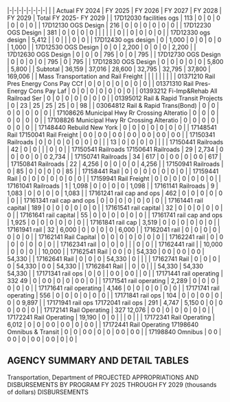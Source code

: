 |-|-|-|-|-|-|-|-|
| | Actual FY 2024 | FY 2025 | FY 2026 | FY 2027 | FY 2028 | FY 2029 | Total FY 2025- FY 2029 |
| 17D12030 facilities ogs | 113 | 0 | 0 | 0 | 0 | 0 | 0 |
| 17D12130 OGS Design | 216 | 0 | 0 | 0 | 0 | 0 | 0 |
| 17D12230 OGS Design | 381 | 0 | 0 | 0 | 0 | | |
| | | 0 | | 0 | 0 | 0 | 0 |
| 17D12330 ogs design | 5,412 | | 0 | | | 0 | 0 |
| 17D12430 ogs design | 0 | 1,000 | 0 | 0 | 0 | 0 | 1,000 |
| 17D12530 OGS Design | 0 | 0 | 2,200 | 0 | 0 | 0 | 2,200 |
| 17D12630 OGS Design | 0 | 0 | 0 | 795 | 0 | 0 | 795 |
| 17D12730 OGS Design | 0 | 0 | 0 | 0 | 795 | 0 | 795 |
| 17D12830 OGS Design | 0 | 0 | 0 | 0 | 0 | 5,800 | 5,800 |
| Subtotal | 36,159 | 37,016 | 28,600 | 32,795 | 32,795 | 37,800 | 169,006 |
| Mass Transportation and Rail Freight | | | | | | | |
| 01371210 Rail Pres Energy Cons Pay CCf | 0 | 0 | 0 | 0 | 0 | 0 | 0 |
| 01371310 Rail Pres-Energy Cons Pay Laf | 0 | 0 | 0 | 0 | 0 | 0 | 0 |
| 01393212 Fi-Imp&Rehab All Railroad Ser | 0 | 0 | 0 | 0 | 0 | 0 | 0 |
| 01395012 Rail & Rapid Transit Projects | 0 | 23 | 25 | 25 | 25 | 0 | 98 |
| 03064812 Rail & Rapid Trans(Bond) | 0 | 0 | 0 | 0 | 0 | 0 | 0 |
| 17108626 Municipal Hwy Rr Crossing Alteratio | 0 | 0 | 0 | 0 | 0 | 0 | 0 |
| 17108826 Municipal Hwy Rr Crossing Alteratio | 0 | 0 | 0 | 0 | 0 | 0 | 0 |
| 17148440 Rebuild New York | 0 | 0 | 0 | 0 | 0 | 0 | 0 |
| 17148541 Rail 17150041 Rail Freight | 0  0 | 0  0 | 0  0 | 0  0 | 0  0 | 0  0 | 0  0 |
| 17150341 Railroads | 0 | 0 | 0 | 0 | 0 | 0 | 0 |
| | 13 | 0 | 0 | 0 | 0 | | |
| 17150441 Railroads | 42 | 0 | 0 | | | 0 | 0 |
| 17150541 Railroads 17150641 Railroads | 29 | 2,734 | 0 | 0 | 0  0 | 0 | 0  2,734 |
| 17150741 Railroads | 34 | 617 | 0 | 0  0 | 0 | 0  0 | 617 |
| 17150841 Railroads | 22 | 4,256 | 0 | 0 | 0 | 0 | 4,256 |
| 17150941 Railroads | 0 | 85 | 0 | 0 | 0 | 0 | 85 |
| 17158441 Rail | 0 | 0 | 0 | 0 | 0 | 0 | 0 |
| 17159441 Rail | 0 | 0 | 0 | 0 | 0 | 0 | 0 |
| 17159941 Rail Freight | 0 | 0 | 0 | 0 | 0 | 0 | 0 |
| 17161041 Railroads | 1 | 1,098 | 0 | 0 | 0 | 0 | 1,098 |
| 17161141 Railroads | 9 | 1,083 | 0 | 0 | 0 | 0 | 1,083 |
| 17161241 rail cap and ops | 462 | 0 | 0 | 0 | 0 | 0 | 0 |
| 17161341 rail cap and ops | 0 | 0 | 0 | 0 | 0 | 0 | 0 |
| 17161441 rail capital | 189 | 0 | 0 | 0 | 0 | 0 | 0 |
| 17161541 rail capital | 32 | 0 | 0 | 0 | 0 | 0 | 0 |
| 17161641 rail capital | 55 | 0 | 0 | 0 | 0 | 0 | 0 |
| 17161741 rail cap and ops | 1,925 | 0 | 0 | 0 | 0 | 0 | 0 |
| 17161841 rail cap | 3,519 | 0 | 0 | 0 | 0 | 0 | 0 |
| 17161941 rail | 32 | 6,000 | 0 | 0 | 0 | 0 | 6,000 |
| 17162041 rail | 0 | 0 | 0 | 0 | 0 | 0 | 0 |
| 17162141 Rail Capital | 0 | 0 | 0 | 0 | 0 | 0 | 0 |
| 17162241 rail | 0 | 0 | 0 | 0 | 0 | 0 | 0 |
| 17162341 rail | 0 | 0 | 0 | | | 0 | 0 |
| 17162441 rail | | 10,000 | 0 | 0 | 0 | | 10,000 |
| 17162541 Rail | 0  0 | 0 | 54,330 | 0  0 | 0  0 | 0  0 | 54,330 |
| 17162641 Rail | 0 | 0 | 0 | 54,330 | 0 | | |
| 17162741 Rail | 0 | 0 | 0 | 0 | 54,330 | 0  0 | 54,330 |
| 17162841 Rail | | 0 | 0 | | | 54,330 | 54,330  54,330 |
| 17171341 rail ops | 0 | 0 | | 0  0 | 0  0 | | 0 |
| 17171441 rail operating | 332  49 | 0 | 0  0 | 0 | 0 | 0  0 | 0 |
| 17171541 rail operating | 2,289 | 0 | 0 | 0 | 0 | 0 | 0 |
| 17171641 rail operating | 4,146 | 0 | 0 | 0 | 0 | 0 | 0 |
| 17171741 rail operating | 556 | 0 | 0 | 0 | 0 | 0 | 0 |
| 17171841 rail ops | 104 | 0 | 0 | 0  0 | 0 | 0 | 0  9,897 |
| 17171941 rail ops 17172041 rail ops | 291 | 4,747 | 5,150  0 | 0 | 0  0 | 0  0 | 0 |
| 17172141 Rail Operating | 327  12,076 | 0  0 | 0 | 0 | 0 | 0 | 0 |
| 17172241 Rail Operating | 19,190 | 0 | 0 | | | 0 | |
| 17172341 Rail Operating | 6,012 | 0 | 0 | 0  0 | 0  0 | 0 | 0  0 |
| 17172441 Rail Operating 17198640 Omnibus & Transit | 0 | 0 | 0  0 | 0 | 0 | 0  0 | 0  0 |
| 17198840 Omnibus | 0  0 | 0  0 | 0 | 0  0 | 0  0 | 0 | 0 |

## **AGENCY SUMMARY AND DETAIL TABLES**

Transportation, Department of PROJECTED APPROPRIATIONS AND DISBURSEMENTS BY PROGRAM FY 2025 THROUGH FY 2029 (thousands of dollars) DISBURSEMENTS